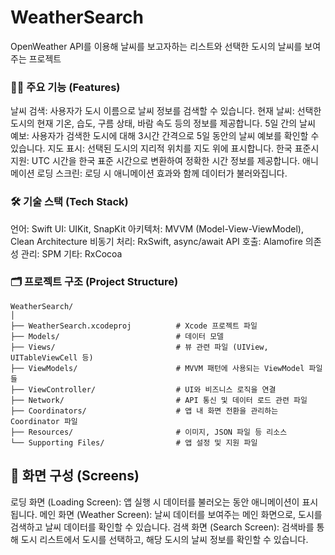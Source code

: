 # WeatherSearch
OpenWeather API를 이용해 날씨를 보고자하는 리스트와 선택한 도시의 날씨를 보여주는 프로젝트

### 🧑‍💻 주요 기능 (Features)

날씨 검색: 사용자가 도시 이름으로 날씨 정보를 검색할 수 있습니다.
현재 날씨: 선택한 도시의 현재 기온, 습도, 구름 상태, 바람 속도 등의 정보를 제공합니다.
5일 간의 날씨 예보: 사용자가 검색한 도시에 대해 3시간 간격으로 5일 동안의 날씨 예보를 확인할 수 있습니다.
지도 표시: 선택된 도시의 지리적 위치를 지도 위에 표시합니다.
한국 표준시 지원: UTC 시간을 한국 표준 시간으로 변환하여 정확한 시간 정보를 제공합니다.
애니메이션 로딩 스크린: 로딩 시 애니메이션 효과와 함께 데이터가 불러와집니다.


### 🛠️ 기술 스택 (Tech Stack)

언어: Swift
UI: UIKit, SnapKit
아키텍처: MVVM (Model-View-ViewModel), Clean Architecture
비동기 처리: RxSwift, async/await
API 호출: Alamofire
의존성 관리: SPM
기타: RxCocoa



### 🗂 프로젝트 구조 (Project Structure)



```
WeatherSearch/
│
├── WeatherSearch.xcodeproj          # Xcode 프로젝트 파일
├── Models/                          # 데이터 모델
├── Views/                           # 뷰 관련 파일 (UIView, UITableViewCell 등)
├── ViewModels/                      # MVVM 패턴에 사용되는 ViewModel 파일들
├── ViewController/                  # UI와 비즈니스 로직을 연결
├── Network/                         # API 통신 및 데이터 로드 관련 파일
├── Coordinators/                    # 앱 내 화면 전환을 관리하는 Coordinator 파일
├── Resources/                       # 이미지, JSON 파일 등 리소스
└── Supporting Files/                # 앱 설정 및 지원 파일
```


## 📱 화면 구성 (Screens)


로딩 화면 (Loading Screen): 앱 실행 시 데이터를 불러오는 동안 애니메이션이 표시됩니다.
메인 화면 (Weather Screen): 날씨 데이터를 보여주는 메인 화면으로, 도시를 검색하고 날씨 데이터를 확인할 수 있습니다.
검색 화면 (Search Screen): 검색바를 통해 도시 리스트에서 도시를 선택하고, 해당 도시의 날씨 정보를 확인할 수 있습니다.
